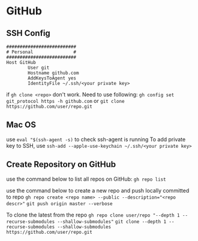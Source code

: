 # GitHub

## SSH Config

```
##########################
# Personal               #
##########################
Host GitHub
        User git
        Hostname github.com
        AddKeysToAgent yes
        IdentityFile ~/.ssh/<your private key>
```

if `gh clone <repo>` don't work.
Need to use following:
`gh config set git_protocol https -h github.com`
or
`git clone https://github.com/user/repo.git`

## Mac OS

use `eval "$(ssh-agent -s)` to check ssh-agent is running
To add private key to SSH, use `ssh-add --apple-use-keychain ~/.ssh/<your private key>`

## Create Repository on GitHub

use the command below to list all repos on GitHub:
`gh repo list`

use the command below to create a new repo and push locally committed to repo
`gh repo create <repo name> --public --description="<repo descr>"`
`git push origin master --verbose`

To clone the latest from the repo
`gh repo clone user/repo "--depth 1 --recurse-submodules --shallow-submodules"`
`git clone --depth 1 --recurse-submodules --shallow-submodules https://github.com/user/repo.git`
